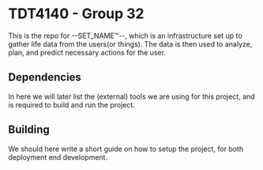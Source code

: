 # TDT4140 - Group 32
This is the repo for --SET_NAME™--, which is an infrastructure set up to gather life data from the users(or things). The data is then used to analyze, plan, and predict necessary actions for the user.

## Dependencies
In here we will later list the (external) tools we are using for this project, and is required to build and run the project.

## Building
We should here write a short guide on how to setup the project, for both deployment end development.

